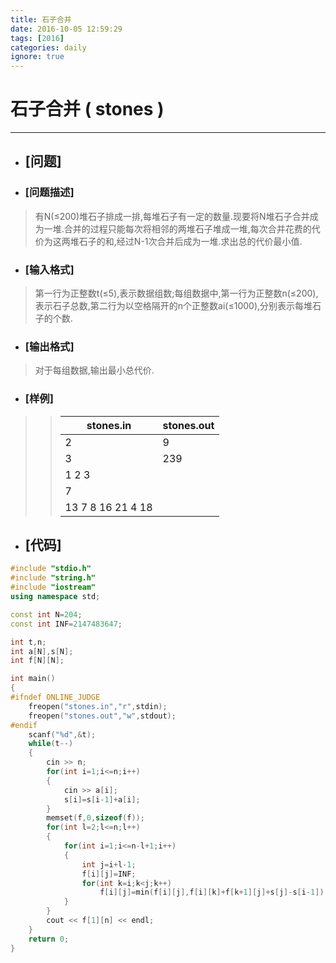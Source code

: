 ```yaml
---
title: 石子合并
date: 2016-10-05 12:59:29
tags: [2016]
categories: daily
ignore: true
---
```

# 石子合并 ( stones )
---
- ## [问题]

- ### [问题描述]
> 有N(≤200)堆石子排成一排,每堆石子有一定的数量.现要将N堆石子合并成为一堆.合并的过程只能每次将相邻的两堆石子堆成一堆,每次合并花费的代价为这两堆石子的和,经过N-1次合并后成为一堆.求出总的代价最小值.

<!--more-->

- ### [输入格式]
> 第一行为正整数t(≤5),表示数据组数;每组数据中,第一行为正整数n(≤200),表示石子总数,第二行为以空格隔开的n个正整数ai(≤1000),分别表示每堆石子的个数.

- ### [输出格式]
> 对于每组数据,输出最小总代价.

- ### [样例]

>> stones.in | stones.out
>> ----------|-----------
>> 2 | 9
>> 3 | 239
>> 1 2 3 |
>> 7 |
>> 13 7 8 16 21 4 18 |

- ## [代码]

```c++
#include "stdio.h"
#include "string.h"
#include "iostream"
using namespace std;

const int N=204;
const int INF=2147483647;

int t,n;
int a[N],s[N];
int f[N][N];

int main()
{
#ifndef ONLINE_JUDGE
	freopen("stones.in","r",stdin);
	freopen("stones.out","w",stdout);
#endif
	scanf("%d",&t);
	while(t--)
	{
		cin >> n;
		for(int i=1;i<=n;i++)
		{
			cin >> a[i];
			s[i]=s[i-1]+a[i];
		}
		memset(f,0,sizeof(f));
		for(int l=2;l<=n;l++)
		{
			for(int i=1;i<=n-l+1;i++)
			{
				int j=i+l-1;
				f[i][j]=INF;
				for(int k=i;k<j;k++)
					f[i][j]=min(f[i][j],f[i][k]+f[k+1][j]+s[j]-s[i-1]);
			}
		}
		cout << f[1][n] << endl;
	}
	return 0;
}
```
